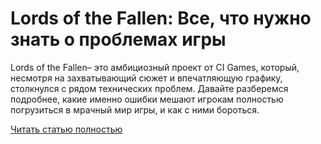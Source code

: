 # Lords of the Fallen: Все, что нужно знать о проблемах игры



Lords of the Fallen– это амбициозный проект от CI Games, который, несмотря на захватывающий сюжет и впечатляющую графику, столкнулся с рядом технических проблем. Давайте разберемся подробнее, какие именно ошибки мешают игрокам полностью погрузиться в мрачный мир игры, и как с ними бороться.

[Читать статью полностью](https://xyberbara.com/gaming/lords-of-the-fallen-razbirayem-oshibki-igry/)
